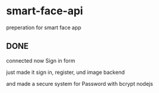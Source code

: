 # smart-face-api
preperation for smart face app

## DONE

connected now Sign in form

just made it sign in, register, und image backend

and made a secure system for Password with bcrypt nodejs
